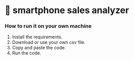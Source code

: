 # 🎈 smartphone sales analyzer 

### How to run it on your own machine

1. Install the requirements.
2. Download or use your own csv file.
3. Copy and paste the code.
4. Run the code.

 
